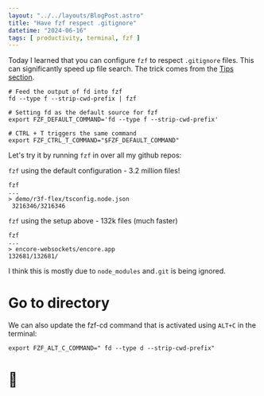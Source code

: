 ```yaml
---
layout: "../../layouts/BlogPost.astro"
title: "Have fzf respect .gitignore"
datetime: "2024-06-16"
tags: [ productivity, terminal, fzf ]
---
```


Today I learned that you can configure `fzf` to respect `.gitignore` files. This can significantly speed up file search. The trick comes from the [Tips section](https://github.com/junegunn/fzf?tab=readme-ov-file#respecting-gitignore).

```shell
# Feed the output of fd into fzf
fd --type f --strip-cwd-prefix | fzf

# Setting fd as the default source for fzf
export FZF_DEFAULT_COMMAND='fd --type f --strip-cwd-prefix'

# CTRL + T triggers the same command
export FZF_CTRL_T_COMMAND="$FZF_DEFAULT_COMMAND"
```

Let's try it by running `fzf` in over all my github repos:

`fzf` using the default configuration - 3.2 million files!
```shell
fzf
...
> demo/r3f-flex/tsconfig.node.json
 3216346/3216346
```

`fzf` using the setup above - 132k files (much faster)
```shell
fzf
...
> encore-websockets/encore.app
132681/132681/
```

I think this is mostly due to `node_modules` and`.git` is being ignored.

# Go to directory

We can also update the fzf-cd command that is activated using `ALT+C` in the terminal:

```shell
export FZF_ALT_C_COMMAND=" fd --type d --strip-cwd-prefix"
```

# 🔎
